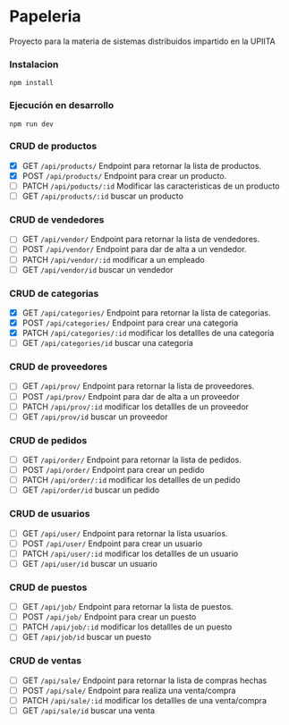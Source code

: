# Papeleria
Proyecto para la materia de sistemas distribuidos impartido en la UPIITA

### Instalacion
```
npm install
```
### Ejecución en desarrollo
```
npm run dev
```

### CRUD de productos
- [X] GET `/api/products/` Endpoint para retornar la lista de productos.
- [X] POST `/api/products/` Endpoint para crear un producto.
- [ ] PATCH `/api/poducts/:id` Modificar las caracteristicas de un producto 
- [ ] GET `/api/products/:id` buscar un producto 

### CRUD de vendedores
- [ ] GET `/api/vendor/` Endpoint para retornar la lista de vendedores.
- [ ] POST `/api/vendor/` Endpoint para dar de alta a un vendedor.
- [ ] PATCH `/api/vendor/:id` modificar a un empleado
- [ ] GET `/api/vendor/id` buscar un vendedor

### CRUD de categorias
- [x] GET `/api/categories/` Endpoint para retornar la lista de categorias.
- [x] POST `/api/categories/` Endpoint para crear una categoria
- [x] PATCH `/api/categories/:id` modificar los detallles de una categoria
- [ ] GET `/api/categories/id` buscar una categoria

### CRUD de proveedores
- [ ] GET `/api/prov/` Endpoint para retornar la lista de proveedores.
- [ ] POST `/api/prov/` Endpoint para dar de alta a un proveedor
- [ ] PATCH `/api/prov/:id` modificar los detallles de un proveedor
- [ ] GET `/api/prov/id` buscar un proveedor

### CRUD de pedidos
- [ ] GET `/api/order/` Endpoint para retornar la lista de pedidos.
- [ ] POST `/api/order/` Endpoint para crear un pedido
- [ ] PATCH `/api/order/:id` modificar los detallles de un pedido
- [ ] GET `/api/order/id` buscar un pedido

### CRUD de usuarios
- [ ] GET `/api/user/` Endpoint para retornar la lista usuarios.
- [ ] POST `/api/user/` Endpoint para crear un usuario
- [ ] PATCH `/api/user/:id` modificar los detallles de un usuario
- [ ] GET `/api/user/id` buscar un usuario

### CRUD de puestos
- [ ] GET `/api/job/` Endpoint para retornar la lista de puestos.
- [ ] POST `/api/job/` Endpoint para crear un puesto
- [ ] PATCH `/api/job/:id` modificar los detallles de un puesto
- [ ] GET `/api/job/id` buscar un puesto

### CRUD de ventas
- [ ] GET `/api/sale/` Endpoint para retornar la lista de compras hechas
- [ ] POST `/api/sale/` Endpoint para realiza una venta/compra
- [ ] PATCH `/api/sale/:id` modificar los detallles de una venta/compra
- [ ] GET `/api/sale/id` buscar una venta
